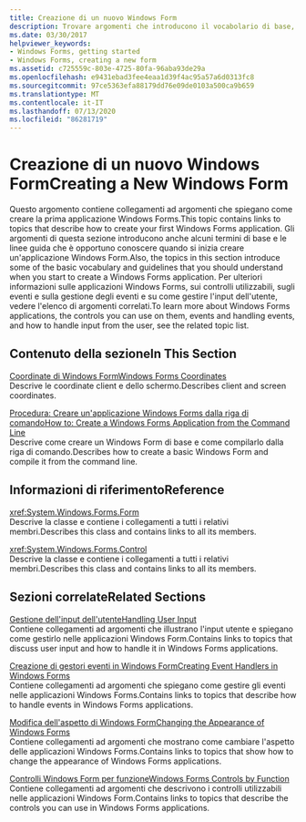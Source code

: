 ```yaml
---
title: Creazione di un nuovo Windows Form
description: Trovare argomenti che introducono il vocabolario di base, le linee guida e le istruzioni da comprendere quando si inizia a creare una Windows Forms Application.
ms.date: 03/30/2017
helpviewer_keywords:
- Windows Forms, getting started
- Windows Forms, creating a new form
ms.assetid: c725559c-803e-4725-80fa-96aba93de29a
ms.openlocfilehash: e9431ebad3fee4eaa1d39f4ac95a57a6d0313fc8
ms.sourcegitcommit: 97ce5363efa88179dd76e09de0103a500ca9b659
ms.translationtype: MT
ms.contentlocale: it-IT
ms.lasthandoff: 07/13/2020
ms.locfileid: "86281719"
---
```

# <a name="creating-a-new-windows-form"></a><span data-ttu-id="20310-103">Creazione di un nuovo Windows Form</span><span class="sxs-lookup"><span data-stu-id="20310-103">Creating a New Windows Form</span></span>
<span data-ttu-id="20310-104">Questo argomento contiene collegamenti ad argomenti che spiegano come creare la prima applicazione Windows Forms.</span><span class="sxs-lookup"><span data-stu-id="20310-104">This topic contains links to topics that describe how to create your first Windows Forms application.</span></span> <span data-ttu-id="20310-105">Gli argomenti di questa sezione introducono anche alcuni termini di base e le linee guida che è opportuno conoscere quando si inizia creare un'applicazione Windows Form.</span><span class="sxs-lookup"><span data-stu-id="20310-105">Also, the topics in this section introduce some of the basic vocabulary and guidelines that you should understand when you start to create a Windows Forms application.</span></span> <span data-ttu-id="20310-106">Per ulteriori informazioni sulle applicazioni Windows Forms, sui controlli utilizzabili, sugli eventi e sulla gestione degli eventi e su come gestire l'input dell'utente, vedere l'elenco di argomenti correlati.</span><span class="sxs-lookup"><span data-stu-id="20310-106">To learn more about Windows Forms applications, the controls you can use on them, events and handling events, and how to handle input from the user, see the related topic list.</span></span>  
  
## <a name="in-this-section"></a><span data-ttu-id="20310-107">Contenuto della sezione</span><span class="sxs-lookup"><span data-stu-id="20310-107">In This Section</span></span>  
 [<span data-ttu-id="20310-108">Coordinate di Windows Form</span><span class="sxs-lookup"><span data-stu-id="20310-108">Windows Forms Coordinates</span></span>](windows-forms-coordinates.md)  
 <span data-ttu-id="20310-109">Descrive le coordinate client e dello schermo.</span><span class="sxs-lookup"><span data-stu-id="20310-109">Describes client and screen coordinates.</span></span>  
  
 [<span data-ttu-id="20310-110">Procedura: Creare un'applicazione Windows Forms dalla riga di comando</span><span class="sxs-lookup"><span data-stu-id="20310-110">How to: Create a Windows Forms Application from the Command Line</span></span>](how-to-create-a-windows-forms-application-from-the-command-line.md)  
 <span data-ttu-id="20310-111">Descrive come creare un Windows Form di base e come compilarlo dalla riga di comando.</span><span class="sxs-lookup"><span data-stu-id="20310-111">Describes how to create a basic Windows Form and compile it from the command line.</span></span>  
  
## <a name="reference"></a><span data-ttu-id="20310-112">Informazioni di riferimento</span><span class="sxs-lookup"><span data-stu-id="20310-112">Reference</span></span>  
 <xref:System.Windows.Forms.Form>  
 <span data-ttu-id="20310-113">Descrive la classe e contiene i collegamenti a tutti i relativi membri.</span><span class="sxs-lookup"><span data-stu-id="20310-113">Describes this class and contains links to all its members.</span></span>  
  
 <xref:System.Windows.Forms.Control>  
 <span data-ttu-id="20310-114">Descrive la classe e contiene i collegamenti a tutti i relativi membri.</span><span class="sxs-lookup"><span data-stu-id="20310-114">Describes this class and contains links to all its members.</span></span>  
  
## <a name="related-sections"></a><span data-ttu-id="20310-115">Sezioni correlate</span><span class="sxs-lookup"><span data-stu-id="20310-115">Related Sections</span></span>  
 [<span data-ttu-id="20310-116">Gestione dell'input dell'utente</span><span class="sxs-lookup"><span data-stu-id="20310-116">Handling User Input</span></span>](./controls/handling-user-input.md)  
 <span data-ttu-id="20310-117">Contiene collegamenti ad argomenti che illustrano l'input utente e spiegano come gestirlo nelle applicazioni Windows Form.</span><span class="sxs-lookup"><span data-stu-id="20310-117">Contains links to topics that discuss user input and how to handle it in Windows Forms applications.</span></span>  
  
 [<span data-ttu-id="20310-118">Creazione di gestori eventi in Windows Form</span><span class="sxs-lookup"><span data-stu-id="20310-118">Creating Event Handlers in Windows Forms</span></span>](creating-event-handlers-in-windows-forms.md)  
 <span data-ttu-id="20310-119">Contiene collegamenti ad argomenti che spiegano come gestire gli eventi nelle applicazioni Windows Forms.</span><span class="sxs-lookup"><span data-stu-id="20310-119">Contains links to topics that describe how to handle events in Windows Forms applications.</span></span>  
  
 [<span data-ttu-id="20310-120">Modifica dell'aspetto di Windows Form</span><span class="sxs-lookup"><span data-stu-id="20310-120">Changing the Appearance of Windows Forms</span></span>](changing-the-appearance-of-windows-forms.md)  
 <span data-ttu-id="20310-121">Contiene collegamenti ad argomenti che mostrano come cambiare l'aspetto delle applicazioni Windows Forms.</span><span class="sxs-lookup"><span data-stu-id="20310-121">Contains links to topics that show how to change the appearance of Windows Forms applications.</span></span>  
  
 [<span data-ttu-id="20310-122">Controlli Windows Form per funzione</span><span class="sxs-lookup"><span data-stu-id="20310-122">Windows Forms Controls by Function</span></span>](./controls/windows-forms-controls-by-function.md)  
 <span data-ttu-id="20310-123">Contiene collegamenti ad argomenti che descrivono i controlli utilizzabili nelle applicazioni Windows Form.</span><span class="sxs-lookup"><span data-stu-id="20310-123">Contains links to topics that describe the controls you can use in Windows Forms applications.</span></span>
